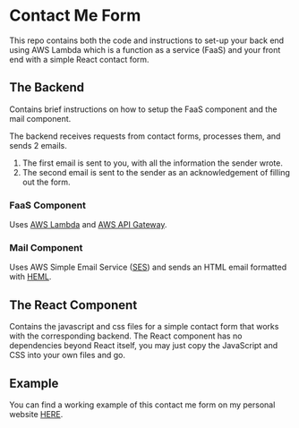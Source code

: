 # Contact Me Form

This repo contains both the code and instructions to set-up your back end using AWS Lambda which is a function as a service (FaaS) and your front end with a simple React contact form.

## The Backend

Contains brief instructions on how to setup the FaaS component and the mail component.    

The backend receives requests from contact forms, processes them, and sends 2 emails.  
1. The first email is sent to you, with all the information the sender wrote.
2. The second email is sent to the sender as an acknowledgement of filling out the form.

### FaaS Component

Uses [AWS Lambda](https://aws.amazon.com/lambda/) and [AWS API Gateway](https://aws.amazon.com/api-gateway/).

### Mail Component

Uses AWS Simple Email Service ([SES](https://aws.amazon.com/ses/)) and sends an HTML email formatted with [HEML](https://heml.io/).

## The React Component

Contains the javascript and css files for a simple contact form that works with the corresponding backend.  The React component has no dependencies beyond React itself, you may just copy the JavaScript and CSS into your own files and go.

## Example

You can find a working example of this contact me form on my personal website [HERE](https://shaankhan.me/find-me).
